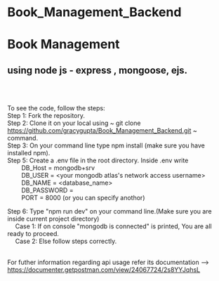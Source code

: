 # Book_Management_Backend

<h1>Book Management <h2>using node js - express , mongoose, ejs.</h2></h1><br/><br/>

To see the code, follow the steps:<br/>
Step 1: Fork the repository.<br/>
Step 2: Clone it on your local using ~ git clone https://github.com/gracygupta/Book_Management_Backend.git ~ command.<br/>
Step 3: On your command line type npm install (make sure you have installed npm).<br/>
Step 5: Create a .env file in the root directory. Inside .env write<br/>&emsp;&emsp;
DB_Host = mongodb+srv<br/>&emsp;&emsp;
DB_USER = <your mongodb atlas's network access username><br/>&emsp;&emsp;
DB_NAME = <database_name><br/>&emsp;&emsp;
DB_PASSWORD = <passwors><br/>&emsp;&emsp;
PORT = 8000 (or you can specify anothor)<br/>

Step 6: Type "npm run dev" on your command line.(Make sure you are inside current project directory)<br/>&emsp;
Case 1: If on console "mongodb is connected" is printed, You are all ready to proceed.<br/>&emsp;
Case 2: Else follow steps correctly.<br/><br/>

For futher information regarding api usage refer its documentation --> https://documenter.getpostman.com/view/24067724/2s8YYJqhsL
